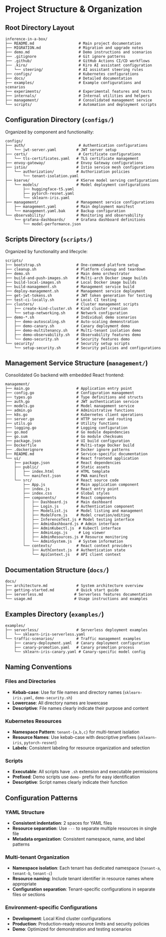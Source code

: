 # Project Structure & Organization

## Root Directory Layout

```
inference-in-a-box/
├── README.md                    # Main project documentation
├── MIGRATION.md                 # Migration and upgrade notes
├── demo.md                      # Demo instructions and scenarios
├── .gitignore                   # Git ignore patterns
├── .github/                     # GitHub Actions CI/CD workflows
├── .kiro/                       # Kiro AI assistant configuration
│   └── steering/                # AI assistant steering rules
├── configs/                     # Kubernetes configurations
├── docs/                        # Detailed documentation
├── examples/                    # Example configurations and scenarios
├── experiments/                 # Experimental features and tests
├── internals/                   # Internal utilities and helpers
├── management/                  # Consolidated management service
└── scripts/                     # Automation and deployment scripts
```

## Configuration Directory (`configs/`)

Organized by component and functionality:

```
configs/
├── auth/                        # Authentication configurations
│   └── jwt-server.yaml         # JWT server setup
├── certs/                       # Certificate configurations
│   └── tls-certificates.yaml   # TLS certificate management
├── envoy-gateway/              # Envoy Gateway configurations
├── istio/                      # Istio service mesh configurations
│   └── authorization/          # Authorization policies
│       └── tenant-isolation.yaml
├── kserve/                     # KServe model serving configurations
│   └── models/                 # Model deployment configurations
│       ├── huggingface-t5.yaml
│       ├── pytorch-resnet.yaml
│       └── sklearn-iris.yaml
├── management/                 # Management service configurations
│   ├── management.yaml         # Main deployment manifest
│   └── management.yaml.bak     # Backup configuration
└── observability/              # Monitoring and observability
    └── grafana-dashboards/     # Grafana dashboard definitions
        └── model-performance.json
```

## Scripts Directory (`scripts/`)

Organized by functionality and lifecycle:

```
scripts/
├── bootstrap.sh                # One-command platform setup
├── cleanup.sh                  # Platform cleanup and teardown
├── demo.sh                     # Main demo orchestrator
├── build-and-push-images.sh    # Multi-arch Docker image builds
├── build-local-images.sh       # Local Docker image builds
├── build-management.sh         # Management service build
├── deploy-management.sh        # Management service deployment
├── get-jwt-tokens.sh           # JWT token generation for testing
├── test-ci-locally.sh          # Local CI testing
├── clusters/                   # Cluster management scripts
│   ├── create-kind-cluster.sh  # Kind cluster creation
│   └── setup-networking.sh     # Network configuration
├── demo-*.sh                   # Individual demo scenarios
│   ├── demo-autoscaling.sh     # Auto-scaling demonstration
│   ├── demo-canary.sh          # Canary deployment demo
│   ├── demo-multitenancy.sh    # Multi-tenant isolation demo
│   ├── demo-observability.sh   # Observability features demo
│   └── demo-security.sh        # Security features demo
└── security/                   # Security setup scripts
    └── setup-security.sh       # Security policies and configurations
```

## Management Service Structure (`management/`)

Consolidated Go backend with embedded React frontend:

```
management/
├── main.go                     # Application entry point
├── config.go                   # Configuration management
├── types.go                    # Type definitions and structs
├── auth.go                     # JWT authentication service
├── models.go                   # Model management service
├── admin.go                    # Administrative functions
├── k8s.go                      # Kubernetes client operations
├── server.go                   # HTTP server and routing
├── utils.go                    # Utility functions
├── logging.go                  # Logging configuration
├── go.mod                      # Go module dependencies
├── go.sum                      # Go module checksums
├── package.json                # UI build configuration
├── Dockerfile                  # Multi-stage Docker build
├── .dockerignore               # Docker ignore patterns
├── README.md                   # Service-specific documentation
└── ui/                         # React frontend application
    ├── package.json            # React dependencies
    ├── public/                 # Static assets
    │   ├── index.html          # HTML template
    │   └── manifest.json       # PWA manifest
    └── src/                    # React source code
        ├── App.js              # Main application component
        ├── index.js            # React entry point
        ├── index.css           # Global styles
        ├── components/         # React components
        │   ├── Dashboard.js    # Main dashboard
        │   ├── Login.js        # Authentication component
        │   ├── ModelList.js    # Model listing and management
        │   ├── ModelForm.js    # Model creation/editing
        │   ├── InferenceTest.js # Model testing interface
        │   ├── AdminDashboard.js # Admin interface
        │   ├── AdminKubectl.js  # Kubectl interface
        │   ├── AdminLogs.js     # Log viewer
        │   ├── AdminResources.js # Resource monitoring
        │   └── AdminSystem.js   # System information
        └── contexts/           # React context providers
            ├── AuthContext.js  # Authentication state
            └── ApiContext.js   # API client context
```

## Documentation Structure (`docs/`)

```
docs/
├── architecture.md             # System architecture overview
├── getting-started.md          # Quick start guide
├── serverless.md              # Serverless features documentation
└── usage.md                   # Usage instructions and examples
```

## Examples Directory (`examples/`)

```
examples/
├── serverless/                 # Serverless deployment examples
│   └── sklearn-iris-serverless.yaml
└── traffic-scenarios/          # Traffic management examples
    ├── canary-deployment.yaml  # Canary deployment configuration
    ├── canary-promotion.yaml   # Canary promotion process
    └── sklearn-iris-canary.yaml # Canary-specific model config
```

## Naming Conventions

### Files and Directories
- **Kebab-case**: Use for file names and directory names (`sklearn-iris.yaml`, `demo-security.sh`)
- **Lowercase**: All directory names are lowercase
- **Descriptive**: File names clearly indicate their purpose and content

### Kubernetes Resources
- **Namespace Pattern**: `tenant-{a,b,c}` for multi-tenant isolation
- **Resource Names**: Use kebab-case with descriptive prefixes (`sklearn-iris`, `pytorch-resnet`)
- **Labels**: Consistent labeling for resource organization and selection

### Scripts
- **Executable**: All scripts have `.sh` extension and executable permissions
- **Prefixed**: Demo scripts use `demo-` prefix for easy identification
- **Descriptive**: Script names clearly indicate their function

## Configuration Patterns

### YAML Structure
- **Consistent indentation**: 2 spaces for YAML files
- **Resource separation**: Use `---` to separate multiple resources in single file
- **Metadata organization**: Consistent namespace, name, and label patterns

### Multi-tenant Organization
- **Namespace isolation**: Each tenant has dedicated namespace (`tenant-a`, `tenant-b`, `tenant-c`)
- **Resource naming**: Include tenant identifier in resource names where appropriate
- **Configuration separation**: Tenant-specific configurations in separate files or sections

### Environment-specific Configurations
- **Development**: Local Kind cluster configurations
- **Production**: Production-ready resource limits and security policies
- **Demo**: Optimized for demonstration and testing scenarios